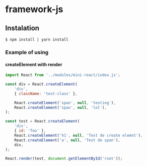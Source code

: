 # framework-js

## Instalation

`$ npm install | yarn install`

### Example of using

#### createElement with render

```javascript
import React from '../modules/mini-react/index.js';

const div = React.createElement(
    'div',
    { className: 'test-class' },

    React.createElement('span', null, 'testing'),
    React.createElement('span', null, 'lol'),
);

const test = React.createElement(
    'div',
    { id: 'foo' },
    React.createElement('h1', null, 'Test de create elemnt'),
    React.createElement('a', null, 'Test de span'),
    div,
);

React.render(test, document.getElementById('root'));
```
